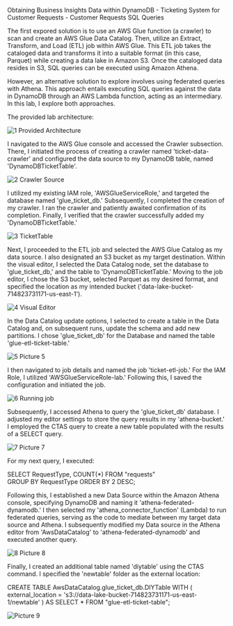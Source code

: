 Obtaining Business Insights Data within DynamoDB - Ticketing System for Customer Requests - Customer Requests SQL Queries

The first expored solution is to use an AWS Glue function (a crawler) to scan and create an AWS Glue Data Catalog. Then, utilize an Extract, Transform, and Load (ETL) job within AWS Glue. This ETL job takes the cataloged data and transforms it into a suitable format (in this case, Parquet) while creating a data lake in Amazon S3. Once the cataloged data resides in S3, SQL queries can be executed using Amazon Athena.

However, an alternative solution to explore involves using federated queries with Athena. This approach entails executing SQL queries against the data in DynamoDB through an AWS Lambda function, acting as an intermediary. In this lab, I explore both approaches.

The provided lab architecture:

![1  Provided Architecture](https://github.com/kevin-wynn-cloud/AWS-Projects/assets/144941082/bef49bf2-4661-4e55-b3af-44ef0b66ea14)

I navigated to the AWS Glue console and accessed the Crawler subsection. There, I initiated the process of creating a crawler named 'ticket-data-crawler' and configured the data source to my DynamoDB table, named 'DynamoDBTicketTable'.

![2  Crawler Source](https://github.com/kevin-wynn-cloud/AWS-Projects/assets/144941082/adc65c91-12bc-40bb-93e2-c8ad0d142ffd)

I utilized my existing IAM role, 'AWSGlueServiceRole,' and targeted the database named 'glue_ticket_db.' Subsequently, I completed the creation of my crawler. I ran the crawler and patiently awaited confirmation of its completion. Finally, I verified that the crawler successfully added my 'DynamoDBTicketTable.'

![3  TicketTable](https://github.com/kevin-wynn-cloud/AWS-Projects/assets/144941082/60b618b5-d4a3-49f0-a6d7-885624d90d33)

Next, I proceeded to the ETL job and selected the AWS Glue Catalog as my data source. I also designated an S3 bucket as my target destination. Within the visual editor, I selected the Data Catalog node, set the database to 'glue_ticket_db,' and the table to 'DynamoDBTicketTable.' Moving to the job editor, I chose the S3 bucket, selected Parquet as my desired format, and specified the location as my intended bucket ('data-lake-bucket-714823731171-us-east-1').

![4  Visual Editor](https://github.com/kevin-wynn-cloud/AWS-Projects/assets/144941082/15a332e1-b68d-4b1f-b887-3647b56d702c)

In the Data Catalog update options, I selected to create a table in the Data Catalog and, on subsequent runs, update the schema and add new partitions. I chose 'glue_ticket_db' for the Database and named the table 'glue-etl-ticket-table.'

![5  Picture 5](https://github.com/kevin-wynn-cloud/AWS-Projects/assets/144941082/a7f0b602-0481-49b1-a024-84d612994cba)

I then navigated to job details and named the job 'ticket-etl-job.' For the IAM Role, I utilized 'AWSGlueServiceRole-lab.' Following this, I saved the configuration and initiated the job.

![6  Running job](https://github.com/kevin-wynn-cloud/AWS-Projects/assets/144941082/cd1375c3-da9d-4c2d-b4a9-023151e900fa)

Subsequently, I accessed Athena to query the 'glue_ticket_db' database. I adjusted my editor settings to store the query results in my 'athena-bucket.' I employed the CTAS query to create a new table populated with the results of a SELECT query.

![7  Picture 7](https://github.com/kevin-wynn-cloud/AWS-Projects/assets/144941082/92f67207-a64f-45b5-b084-ccaee00a48f0)

For my next query, I executed:

SELECT RequestType, COUNT(*) 
FROM "requests"   
GROUP BY RequestType
ORDER BY 2 DESC;

Following this, I established a new Data Source within the Amazon Athena console, specifying DynamoDB and naming it 'athena-federated-dynamodb.' I then selected my 'athena_connector_function' (Lambda) to run federated queries, serving as the code to mediate between my target data source and Athena. I subsequently modified my Data source in the Athena editor from 'AwsDataCatalog' to 'athena-federated-dynamodb' and executed another query.

![8  Picture 8](https://github.com/kevin-wynn-cloud/AWS-Projects/assets/144941082/74d543d3-84b4-4453-863b-5f9986bb6e7a)

Finally, I created an additional table named 'diytable' using the CTAS command. I specified the 'newtable' folder as the external location:

CREATE TABLE AwsDataCatalog.glue_ticket_db.DIYTable
WITH (
        external_location = 's3://data-lake-bucket-714823731171-us-east-1/newtable'
        )
AS SELECT *
FROM "glue-etl-ticket-table";

![Picture 9](https://github.com/kevin-wynn-cloud/AWS-Projects/assets/144941082/24ea8e5a-ccf6-4926-ab41-80e837c5190d)
